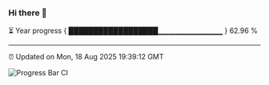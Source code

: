 ### Hi there 👋

⏳ Year progress { ██████████████████▁▁▁▁▁▁▁▁▁▁▁▁ } 62.96 %

---

⏰ Updated on Mon, 18 Aug 2025 19:39:12 GMT

![Progress Bar CI](https://github.com/IshwaranRudhara/GIT-ACTION/workflows/Progress%20Bar%20CI/badge.svg)
